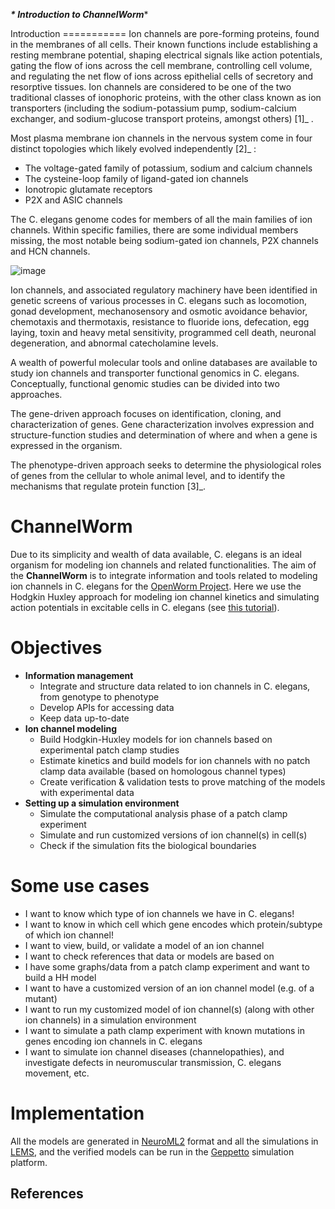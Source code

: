 ***********************\* Introduction to ChannelWorm***********************\*

Introduction =========== Ion channels are pore-forming proteins, found in the membranes of all cells. Their known functions include establishing a resting membrane potential, shaping electrical signals like action potentials, gating the flow of ions across the cell membrane, controlling cell volume, and regulating the net flow of ions across epithelial cells of secretory and resorptive tissues. Ion channels are considered to be one of the two traditional classes of ionophoric proteins, with the other class known as ion transporters (including the sodium-potassium pump, sodium-calcium exchanger, and sodium-glucose transport proteins, amongst others) [1]\_ .

Most plasma membrane ion channels in the nervous system come in four distinct topologies which likely evolved independently [2]\_ :

-   The voltage-gated family of potassium, sodium and calcium channels
-   The cysteine-loop family of ligand-gated ion channels
-   Ionotropic glutamate receptors
-   P2X and ASIC channels

The C. elegans genome codes for members of all the main families of ion channels. Within specific families, there are some individual members missing, the most notable being sodium-gated ion channels, P2X channels and HCN channels.

![image](https://drive.google.com/uc?export=download&id=0B4qffTA1q81rZkhCaTNWVk5mYjQ)

Ion channels, and associated regulatory machinery have been identified in genetic screens of various processes in C. elegans such as locomotion, gonad development, mechanosensory and osmotic avoidance behavior, chemotaxis and thermotaxis, resistance to fluoride ions, defecation, egg laying, toxin and heavy metal sensitivity, programmed cell death, neuronal degeneration, and abnormal catecholamine levels.

A wealth of powerful molecular tools and online databases are available to study ion channels and transporter functional genomics in C. elegans. Conceptually, functional genomic studies can be divided into two approaches.

The gene-driven approach focuses on identification, cloning, and characterization of genes. Gene characterization involves expression and structure-function studies and determination of where and when a gene is expressed in the organism.

The phenotype-driven approach seeks to determine the physiological roles of genes from the cellular to whole animal level, and to identify the mechanisms that regulate protein function [3]\_.

ChannelWorm
===========

Due to its simplicity and wealth of data available, C. elegans is an ideal organism for modeling ion channels and related functionalities. The aim of the **ChannelWorm** is to integrate information and tools related to modeling ion channels in C. elegans for the [OpenWorm Project](https://github.com/openworm). Here we use the Hodgkin Huxley approach for modeling ion channel kinetics and simulating action potentials in excitable cells in C. elegans (see [this tutorial](http://hodgkin-huxley-tutorial.readthedocs.org/en/latest/_static/Tutorial.html)).

Objectives
==========

-   **Information management**
    -   Integrate and structure data related to ion channels in C. elegans, from genotype to phenotype
    -   Develop APIs for accessing data
    -   Keep data up-to-date
-   **Ion channel modeling**
    -   Build Hodgkin-Huxley models for ion channels based on experimental patch clamp studies
    -   Estimate kinetics and build models for ion channels with no patch clamp data available (based on homologous channel types)
    -   Create verification & validation tests to prove matching of the models with experimental data
-   **Setting up a simulation environment**
    -   Simulate the computational analysis phase of a patch clamp experiment
    -   Simulate and run customized versions of ion channel(s) in cell(s)
    -   Check if the simulation fits the biological boundaries

Some use cases
==============

-   I want to know which type of ion channels we have in C. elegans!
-   I want to know in which cell which gene encodes which protein/subtype of which ion channel!
-   I want to view, build, or validate a model of an ion channel
-   I want to check references that data or models are based on
-   I have some graphs/data from a patch clamp experiment and want to build a HH model
-   I want to have a customized version of an ion channel model (e.g. of a mutant)
-   I want to run my customized model of ion channel(s) (along with other ion channels) in a simulation environment
-   I want to simulate a path clamp experiment with known mutations in genes encoding ion channels in C. elegans
-   I want to simulate ion channel diseases (channelopathies), and investigate defects in neuromuscular transmission, C. elegans movement, etc.

Implementation
==============

All the models are generated in [NeuroML2](https://github.com/NeuroML) format and all the simulations in [LEMS](https://github.com/LEMS), and the verified models can be run in the [Geppetto](https://github.com/openworm/org.geppetto) simulation platform.

References
----------
